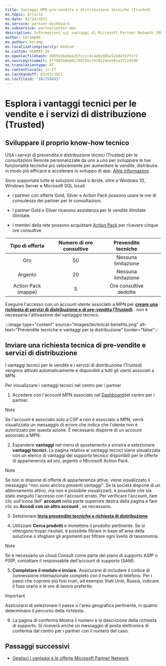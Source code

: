 ```yaml
---
title: Vantaggi MPN-pre-vendite e distribuzione tecniche (Trusted)
ms.topic: article
ms.date: 02/24/2021
ms.service: partner-dashboard
ms.subservice: partnercenter-mpn
description: Informazioni sui vantaggi di Microsoft Partner Network (MPN) per i servizi di pre-vendita e distribuzione tecnici (Trusted)
author: keramp88
ms.author: keramp
ms.localizationpriority: medium
ms.custom: SEOMAY.20
ms.openlocfilehash: d805b3ba9ea25fcccc4c4e82d05e524d47b7fc72
ms.sourcegitcommit: bff907bdbddc769716c7418a2b4a94ca37c2d590
ms.translationtype: MT
ms.contentlocale: it-IT
ms.lasthandoff: 03/03/2021
ms.locfileid: "101758493"
---
```

# <a name="explore-technical-presales-and-deployment-services-tpd-benefits"></a>Esplora i vantaggi tecnici per le vendite e i servizi di distribuzione (Trusted)

## <a name="develop-your-technical-know-how"></a>Sviluppare il proprio know-how tecnico

USA i servizi di prevendita e distribuzione tecnici (Trusted) per le consultazioni Remote personalizzate da uno a uno per sviluppare le tue funzionalità tecniche più velocemente per aumentare le vendite, distribuire in modo più efficace e accelerare lo sviluppo di app. [Altre informazioni](https://aka.ms/TPD)

Sono supportate tutte le soluzioni cloud o ibride, oltre a Windows 10, Windows Server e Microsoft SQL locali. 

-   I partner con offerte Gold, Silver e Action Pack possono usare le ore di consulenza dei partner per le consultazioni. 

-   I partner Gold e Silver ricevono assistenza per le vendite illimitate illimitate. 

-   I membri della rete possono acquistare [Action Pack](https://partner.microsoft.com/membership/action-pack) per ricevere cinque ore consultive  


|     Tipo di offerta    | Numero di ore consultive |   Prevendite tecniche   |   |   |
|:-----------------:|:------------------------:|:----------------------:|:-:|:-:|
|        Oro       |            50            |        Nessuna limitazione       |   |   |
|       Argento      |            20            |        Nessuna limitazione       |   |   |
| Action Pack (mappe) |             5            | Ore consultive dedotte |   |   |

Eseguire l'accesso con un account utente associato a MPN per **[creare una richiesta di servizi di distribuzione e di pre-vendita (Trusted)](https://partner.microsoft.com/dashboard/mpn/membership/benefits/technical/createadvisoryhours-servicerequest)** . non è necessaria l'attivazione del vantaggio tecnico.

  :::image type="content" source="images/technical-benefits.png" alt-text="Prevendite tecniche e vantaggi per la distribuzione" border="false":::

## <a name="submit-a-technical-presales-and-deployment-services-request"></a>Inviare una richiesta tecnica di pre-vendite e servizi di distribuzione 

I vantaggi tecnici per le vendite e i servizi di distribuzione (Trusted) vengono attivati automaticamente e disponibili a tutti gli utenti associati a MPN. 

Per visualizzare i vantaggi tecnici nel centro per i partner

1. Accedere con l'account MPN associato nel [Dashboard](https://partner.microsoft.com/dashboard)del centro per i partner. 

>[!NOTE]
>Se l'account è associato solo a CSP e non è associato a MPN, verrà visualizzato un messaggio di errore che indica che l'utente non è autorizzato per questa azione. È necessario disporre di un account associato a MPN.

2. Espandere **vantaggi** nel menu di spostamento a sinistra e selezionare **vantaggi tecnici**. La pagina relativa ai vantaggi tecnici viene visualizzata con un elenco di vantaggi del supporto tecnico disponibili per le offerte di appartenenza ad oro, argento o Microsoft Action Pack. 

>[!NOTE]
>Se non si dispone di offerte di appartenenza attive, viene visualizzato il messaggio "non sono ancora presenti vantaggi". Se la società dispone di un abbonamento attivo, ma non è possibile visualizzarli, è possibile che sia stato eseguito l'accesso con l'account errato. Per verificare l'account, fare clic sull'icona dell' **account** nella parte superiore destra della pagina e fare clic su **Accedi con un altro account** , se necessario.

3. Selezionare **[Invia prevendite tecniche e richiesta di distribuzione](https://partner.microsoft.com/dashboard/mpn/membership/benefits/technical/createadvisoryhours-servicerequest)**.

4. Utilizzare **Cerca prodotti** e immettere il prodotto pertinente. Se si ottengono troppi risultati, è possibile filtrare in base all'area della soluzione o sfogliare gli argomenti per filtrare ogni livello di tassonomia.

> [!NOTE]
> Se è necessario un cloud Consult come parte del piano di supporto ASfP o PSfP, contattare il responsabile dell'account di supporto (SAM).

5. **Completare il modulo e inviare.** Assicurarsi di includere il codice di connessione internazionale completo con il numero di telefono. Per i paesi che coprono più fusi orari, ad esempio Stati Uniti, Russia, indicare il fuso orario e le ore di lavoro preferite.

> [!IMPORTANT]
> Assicurarsi di selezionare il paese o l'area geografica pertinente, in quanto determinano il percorso della richiesta.

6. La pagina di conferma Mostra il numero e la descrizione della richiesta di supporto. Si riceverà anche un messaggio di posta elettronica di conferma dal centro per i partner con il numero del caso.



## <a name="next-steps"></a>Passaggi successivi

- [Gestisci i vantaggi e le offerte Microsoft Partner Network](manage-your-partner-network-benefits.md)
